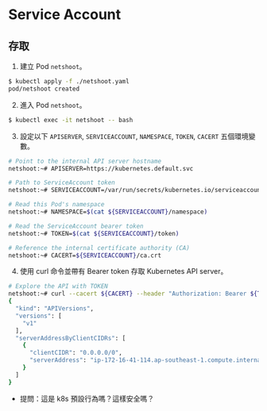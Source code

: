 # Service Account

## 存取

1. 建立 Pod `netshoot`。

```bash
$ kubectl apply -f ./netshoot.yaml
pod/netshoot created
```

2. 進入 Pod `netshoot`。

```bash
$ kubectl exec -it netshoot -- bash
```

3. 設定以下 `APISERVER`, `SERVICEACCOUNT`, `NAMESPACE`, `TOKEN`, `CACERT` 五個環境變數。

```bash
# Point to the internal API server hostname
netshoot:~# APISERVER=https://kubernetes.default.svc

# Path to ServiceAccount token
netshoot:~# SERVICEACCOUNT=/var/run/secrets/kubernetes.io/serviceaccount

# Read this Pod's namespace
netshoot:~# NAMESPACE=$(cat ${SERVICEACCOUNT}/namespace)

# Read the ServiceAccount bearer token
netshoot:~# TOKEN=$(cat ${SERVICEACCOUNT}/token)

# Reference the internal certificate authority (CA)
netshoot:~# CACERT=${SERVICEACCOUNT}/ca.crt
```

4. 使用 curl 命令並帶有 Bearer token 存取 Kubernetes API server。

```bash
# Explore the API with TOKEN
netshoot:~# curl --cacert ${CACERT} --header "Authorization: Bearer ${TOKEN}" -X GET ${APISERVER}/api
{
  "kind": "APIVersions",
  "versions": [
    "v1"
  ],
  "serverAddressByClientCIDRs": [
    {
      "clientCIDR": "0.0.0.0/0",
      "serverAddress": "ip-172-16-41-114.ap-southeast-1.compute.internal:443"
    }
  ]
}
```

* 提問：這是 k8s 預設行為嗎？這樣安全嗎？
